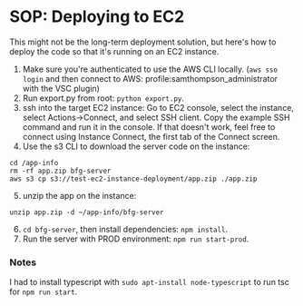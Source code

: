 # SOP: Deploying to EC2

This might not be the long-term deployment solution, but here's how to deploy the code so that it's running on an EC2 instance.

1. Make sure you're authenticated to use the AWS CLI locally. (`aws sso login` and then connect to AWS: profile:samthompson_administrator with the VSC plugin)
2. Run export.py from root: `python export.py`.
3. ssh into the target EC2 instance: Go to EC2 console, select the instance, select Actions->Connect, and select SSH client. Copy the example SSH command and run it in the console. If that doesn't work, feel free to connect using Instance Connect, the first tab of the Connect screen.
4. Use the s3 CLI to download the server code on the instance:
```
cd /app-info
rm -rf app.zip bfg-server
aws s3 cp s3://test-ec2-instance-deployment/app.zip ./app.zip
```
5. unzip the app on the instance:
```
unzip app.zip -d ~/app-info/bfg-server
```
6. `cd bfg-server`, then install dependencies: `npm install`.
8. Run the server with PROD environment: `npm run start-prod`.

### Notes

I had to install typescript with `sudo apt-install node-typescript` to run tsc for `npm run start`.